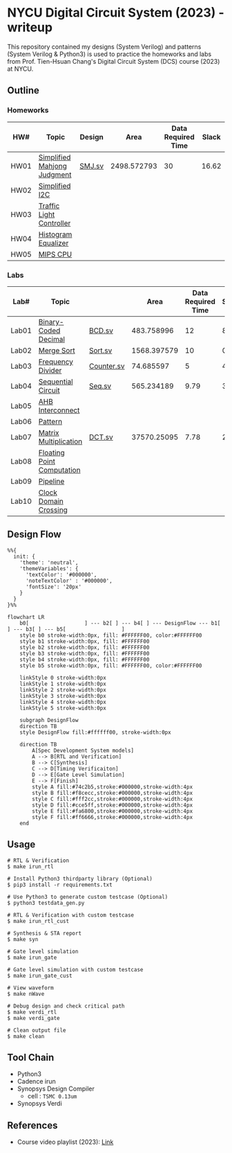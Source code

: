 # NYCU Digital Circuit System (2023) - writeup
This repository contained my designs (System Verilog) and patterns (System Verilog & Python3) is used to practice the homeworks and labs from Prof. Tien-Hsuan Chang's Digital Circuit System (DCS) course (2023) at NYCU.

## Outline
### Homeworks
| HW#  | Topic                                              | Design                  | Area        | Data Required Time | Slack |
| ---- | -------------------------------------------------- | ----------------------- | ----------- | ------------------ | ----- |
| HW01 | [Simplified Mahjong Judgment](./HW01/DCS_HW01.pdf) | [SMJ.sv](./HW01/SMJ.sv) | 2498.572793 | 30                 | 16.62 |
| HW02 | [Simplified I2C](./HW02/DCS_HW02.pdf)              |                         |             |                    |       |
| HW03 | [Traffic Light Controller](./HW03/DCS_HW03.pdf)    |                         |             |                    |       |
| HW04 | [Histogram Equalizer](./HW04/DCS_HW04.pdf)         |                         |             |                    |       |
| HW05 | [MIPS CPU](./HW05/DCS_HW05.pdf)                    |                         |             |                    |       |

### Labs
| Lab#  | Topic                                               |                                  | Area        | Data Required Time | Slack |
| ----- | --------------------------------------------------- | -------------------------------- | ----------- | ------------------ | ----- |
| Lab01 | [Binary-Coded Decimal](./Lab01/DCS_Lab01.pdf)       | [BCD.sv](./Lab01/BCD.sv)         | 483.758996  | 12                 | 8.23  |
| Lab02 | [Merge Sort](./Lab02/DCS_Lab02.pdf)                 | [Sort.sv](./Lab02/Sort.sv)       | 1568.397579 | 10                 | 0.12  |
| Lab03 | [Frequency Divider](./Lab03/DCS_Lab03.pdf)          | [Counter.sv](./Lab03/Counter.sv) | 74.685597   | 5                  | 4.17  |
| Lab04 | [Sequential Circuit](./Lab04/DCS_Lab04.pdf)         | [Seq.sv](./Lab04/Seq.sv)         | 565.234189  | 9.79               | 3.63  |
| Lab05 | [AHB Interconnect](./Lab05/DCS_Lab05.pdf)           |                                  |             |                    |       |
| Lab06 | [Pattern](./Lab06/DCS_Lab06.pdf)                    |                                  |             |                    |       |
| Lab07 | [Matrix Multiplication](./Lab07/DCS_Lab07.pdf)      | [DCT.sv](./Lab07/DCT.sv)         | 37570.25095 | 7.78               | 2.68  |
| Lab08 | [Floating Point Computation](./Lab08/DCS_Lab08.pdf) |                                  |             |                    |       |
| Lab09 | [Pipeline](./Lab09/DCS_Lab09.pdf)                   |                                  |             |                    |       |
| Lab10 | [Clock Domain Crossing](./Lab10/DCS_Lab10.pdf)      |                                  |             |                    |       |

## Design Flow
```mermaid
%%{
  init: {
    'theme': 'neutral',
    'themeVariables': {
      'textColor': '#000000',
      'noteTextColor' : '#000000',
      'fontSize': '20px'
    }
  }
}%%

flowchart LR
    b0[                  ] --- b2[ ] --- b4[ ] --- DesignFlow --- b1[ ] --- b3[ ] --- b5[                  ]
    style b0 stroke-width:0px, fill: #FFFFFF00, color:#FFFFFF00
    style b1 stroke-width:0px, fill: #FFFFFF00
    style b2 stroke-width:0px, fill: #FFFFFF00
    style b3 stroke-width:0px, fill: #FFFFFF00
    style b4 stroke-width:0px, fill: #FFFFFF00
    style b5 stroke-width:0px, fill: #FFFFFF00, color:#FFFFFF00

    linkStyle 0 stroke-width:0px
    linkStyle 1 stroke-width:0px
    linkStyle 2 stroke-width:0px
    linkStyle 3 stroke-width:0px
    linkStyle 4 stroke-width:0px
    linkStyle 5 stroke-width:0px
    
    subgraph DesignFlow
    direction TB
    style DesignFlow fill:#ffffff00, stroke-width:0px

    direction TB
        A[Spec Development System models]
        A --> B[RTL and Verification]
        B --> C[Synthesis]
        C --> D[Timing Verificaiton]
        D --> E[Gate Level Simulation]
        E --> F[Finish]
        style A fill:#74c2b5,stroke:#000000,stroke-width:4px
        style B fill:#f8cecc,stroke:#000000,stroke-width:4px
        style C fill:#fff2cc,stroke:#000000,stroke-width:4px
        style D fill:#cce5ff,stroke:#000000,stroke-width:4px
        style E fill:#fa6800,stroke:#000000,stroke-width:4px
        style F fill:#ff6666,stroke:#000000,stroke-width:4px
    end
```

## Usage
```shell
# RTL & Verification
$ make irun_rtl

# Install Python3 thirdparty library (Optional)
$ pip3 install -r requirements.txt

# Use Python3 to generate custom testcase (Optional)
$ python3 testdata_gen.py

# RTL & Verification with custom testcase
$ make irun_rtl_cust

# Synthesis & STA report
$ make syn

# Gate level simulation
$ make irun_gate

# Gate level simulation with custom testcase
$ make irun_gate_cust

# View waveform
$ make nWave

# Debug design and check critical path
$ make verdi_rtl
$ make verdi_gate

# Clean output file
$ make clean
```

## Tool Chain
* Python3
* Cadence irun
* Synopsys Design Compiler
    * cell : `TSMC 0.13um`
* Synopsys Verdi

## References
* Course video playlist (2023): [Link](https://www.youtube.com/playlist?list=PLCUEmRsKEgZ4p8HK5IXMrohliNuRttqpt)